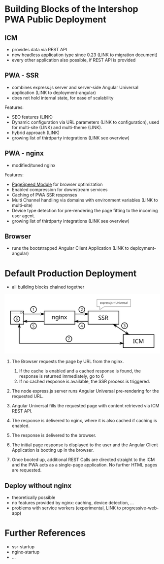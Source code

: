 <!--
kb_concepts
kb_pwa
kb_everyone
kb_sync_latest_only
-->

# Building Blocks of the Intershop PWA Public Deployment

## ICM

- provides data via REST API
- new headless application type since 0.23 (LINK to migration document)
- every other application also possible, if REST API is provided

## PWA - SSR

- combines express.js server and server-side Angular Universal application (LINK to deployment-angular)
- does not hold internal state, for ease of scalability

Features:

- SEO features (LINK)
- Dynamic configuration via URL parameters (LINK to configuration), used for multi-site (LINK) and multi-theme (LINK).
- hybrid approach (LINK)
- growing list of thirdparty integrations (LINK see overview)

## PWA - nginx

- modified/tuned nginx

Features:

- [PageSpeed Module](https://www.modpagespeed.com/) for browser optimization
- Enabled compression for downstream services
- Caching of PWA SSR responses
- Multi Channel handling via domains with environment variables (LINK to multi-site)
- Device type detection for pre-rendering the page fitting to the incoming user agent.
- growing list of thirdparty integrations (LINK see overview)

## Browser

- runs the bootstrapped Angular Client Application (LINK to deployment-angular)

# Default Production Deployment

- all building blocks chained together

![Current Deployment](pwa-building-blocks-production-deployment.svg)

1. The Browser requests the page by URL from the nginx.

   1. If the cache is enabled and a cached response is found, the response is returned immediately, go to 6
   2. If no cached response is available, the SSR process is triggered.

2. The node express.js server runs Angular Universal pre-rendering for the requested URL.

3. Angular Universal fills the requested page with content retrieved via ICM REST API.

4. The response is delivered to nginx, where it is also cached if caching is enabled.

5. The response is delivered to the browser.

6. The initial page response is displayed to the user and the Angular Client Application is booting up in the browser.

7. Once booted up, additional REST Calls are directed straight to the ICM and the PWA acts as a single-page application. No further HTML pages are requested.

## Deploy without nginx

- theoretically possible
- no features provided by nginx: caching, device detection, ...
- problems with service workers (experimental, LINK to progressive-web-app)

# Further References

- ssr-startup
- nginx-startup
- ...
